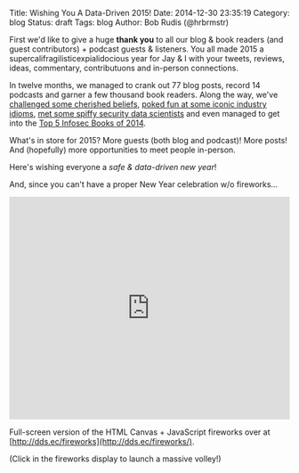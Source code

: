 Title: Wishing You A Data-Driven 2015!
Date: 2014-12-30 23:35:19
Category: blog
Status: draft
Tags: blog
Author: Bob Rudis (@hrbrmstr)

First we'd like to give a huge **thank you** to all our blog & book readers (and guest contributors) + podcast guests & listeners. You all made 2015 a supercalifragilisticexpialidocious year for Jay & I with your tweets, reviews, ideas, commentary, contributuons and in-person connections.

In twelve months, we managed to crank out 77 blog posts, record 14 podcasts and garner a few thousand book readers. Along the way, we've [challenged some cherished beliefs](http://datadrivensecurity.info/blog/posts/2014/Dec/ponemon/), [poked fun at some iconic industry idioms](http://datadrivensecurity.info/blog/posts/2014/Oct/roll-your-own-ip-attack-graphs/), [met some spiffy security data scientists](http://datadrivensecurity.info/podcast/) and even managed to get into the [Top 5 Infosec Books of 2014](http://www.rsaconference.com/blogs/the-best-information-security-book-of-2014-and-some-other-excellent-ones).

What's in store for 2015? More guests (both blog and podcast)! More posts! And (hopefully) more opportunities to meet people in-person.

Here's wishing everyone a _safe & data-driven new year_!

And, since you can't have a proper New Year celebration w/o fireworks&hellip;

<iframe style="max-width=100%" src="http://dds.ec/fireworks/index.html" width="100%" height="400" scrolling="no" seamless="seamless" frameBorder="0"></iframe>

Full-screen version of the HTML Canvas + JavaScript fireworks over at [http://dds.ec/fireworks](http://dds.ec/fireworks/). 

(Click in the fireworks display to launch a massive volley!)
